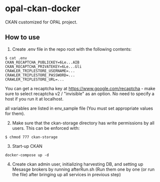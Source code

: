 # opal-ckan-docker
CKAN customized for OPAL project.

## How to use

1. Create .env file in the repo root with the following contents:
```
$ cat .env
CKAN_RECAPTCHA_PUBLICKEY=6Le...AIB
CKAN_RECAPTCHA_PRIVATEKEY=6Le...Gli
CRAWLER_TRIPLESTORE_USERNAME=...
CRAWLER_TRIPLESTORE_PASSWORD=...
CRAWLER_TRIPLESTORE_URL=...
```

You can get a recaptcha key at https://www.google.com/recaptcha - make sure to select recaptcha v2 / "invisible" as an option. No need to specify a host if you run it at localhost.

all variables are listed in env_sample file (You must set appropriate values for them).

2. Make sure that the ckan-storage directory has write permissions by all users. This can be enforced with:
```
$ chmod 777 ckan-storage
```

3. Start-up CKAN
```
docker-compose up -d
```

4. Create ckan admin user, initializing harvesting DB, and setting up Mesasge brokers by running afterRun.sh (Run them one by one (or run the file) after bringing up all services in previous step)
